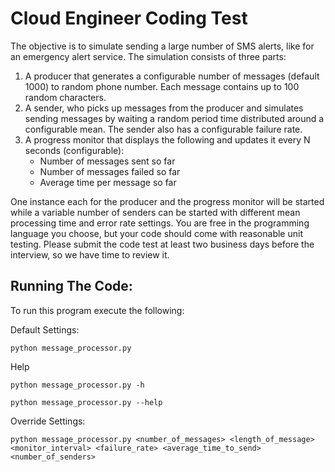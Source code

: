 Cloud Engineer Coding Test
==============================

The objective is to simulate sending a large number of SMS alerts, like for an emergency alert service. 
The simulation consists of three parts:
   1. A producer that generates a configurable number of messages (default 1000) to random phone number. Each message contains up to 100 random characters.
   2. A sender, who picks up messages from the producer and simulates sending messages by waiting a random period time distributed around a configurable mean. The sender also has a configurable failure rate.
   3. A progress monitor that displays the following and updates it every N seconds (configurable):
        - Number of messages sent so far
        - Number of messages failed so far
        - Average time per message so far
   
One instance each for the  producer and the progress monitor will be started while a variable number of senders can be started with different mean processing time and error rate settings.
You are free in the programming language you choose, but your code should come with reasonable unit testing.
Please submit the code test at least two business days before the interview, so we have time to review it.

## Running The Code:
To run this program execute the following:

Default Settings:

`python message_processor.py`

Help

`python message_processor.py -h`


`python message_processor.py --help`

Override Settings:

`python message_processor.py <number_of_messages> <length_of_message> <monitor_interval> <failure_rate> <average_time_to_send> <number_of_senders>`
